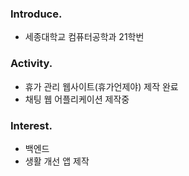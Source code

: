 ### Introduce.
- 세종대학교 컴퓨터공학과 21학번

### Activity.
- 휴가 관리 웹사이트(휴가언제야) 제작 완료
- 채팅 웹 어플리케이션 제작중

### Interest.
- 백엔드
- 생활 개선 앱 제작


